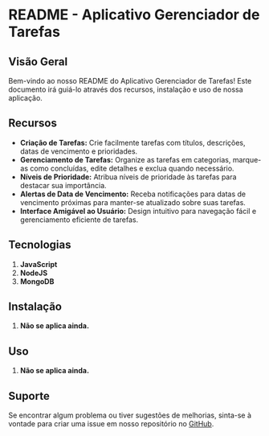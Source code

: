 # README - Aplicativo Gerenciador de Tarefas

## Visão Geral
Bem-vindo ao nosso README do Aplicativo Gerenciador de Tarefas! Este documento irá guiá-lo através dos recursos, instalação e uso de nossa aplicação.

## Recursos
- **Criação de Tarefas:** Crie facilmente tarefas com títulos, descrições, datas de vencimento e prioridades.
- **Gerenciamento de Tarefas:** Organize as tarefas em categorias, marque-as como concluídas, edite detalhes e exclua quando necessário.
- **Níveis de Prioridade:** Atribua níveis de prioridade às tarefas para destacar sua importância.
- **Alertas de Data de Vencimento:** Receba notificações para datas de vencimento próximas para manter-se atualizado sobre suas tarefas.
- **Interface Amigável ao Usuário:** Design intuitivo para navegação fácil e gerenciamento eficiente de tarefas.

## Tecnologias
1. **JavaScript** 
1. **NodeJS** 
1. **MongoDB** 

## Instalação
1. **Não se aplica ainda.** 

## Uso
1. **Não se aplica ainda.** 

## Suporte
Se encontrar algum problema ou tiver sugestões de melhorias, sinta-se à vontade para criar uma issue em nosso repositório no [GitHub](https://github.com/AlexandreTessaro/web-application).

